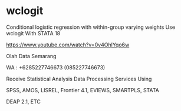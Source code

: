 # wclogit
Conditional logistic regression with within-group varying weights Use wclogit With STATA 18

https://www.youtube.com/watch?v=0v4OhlYqo6w

Olah Data Semarang

WA : +6285227746673 (085227746673)

Receive Statistical Analysis Data Processing Services Using

SPSS, AMOS, LISREL, Frontier 4.1, EVIEWS, SMARTPLS, STATA

DEAP 2.1, ETC

